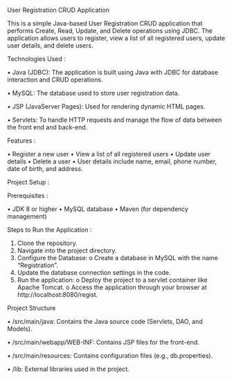 User Registration CRUD Application 


This is a simple Java-based User Registration CRUD application that performs Create, Read, 
Update, and Delete operations using JDBC. The application allows users to register, view a 
list of all registered users, update user details, and delete users. 


Technologies Used :

• Java (JDBC): The application is built using Java with JDBC for database interaction 
and CRUD operations. 

• MySQL: The database used to store user registration data. 

• JSP (JavaServer Pages): Used for rendering dynamic HTML pages. 

• Servlets: To handle HTTP requests and manage the flow of data between the front
end and back-end. 

Features :

• Register a new user 
• View a list of all registered users 
• Update user details 
• Delete a user 
• User details include name, email, phone number, date of birth, and address. 

Project Setup :

Prerequisites :

• JDK 8 or higher 
• MySQL database 
• Maven (for dependency management) 

Steps to Run the Application :

1. Clone the repository. 
2. Navigate into the project directory. 
3. Configure the Database: 
o Create a database in MySQL with the name “Registration”. 
4. Update the database connection settings in the code. 
5. Run the application: 
o Deploy the project to a servlet container like Apache Tomcat. 
o Access the application through your browser at 
http://localhost:8080/regist.

 
Project Structure 

• /src/main/java: Contains the Java source code (Servlets, DAO, and Models). 

• /src/main/webapp/WEB-INF: Contains JSP files for the front-end. 

• /src/main/resources: Contains configuration files (e.g., db.properties). 

• /lib: External libraries used in the project. 
